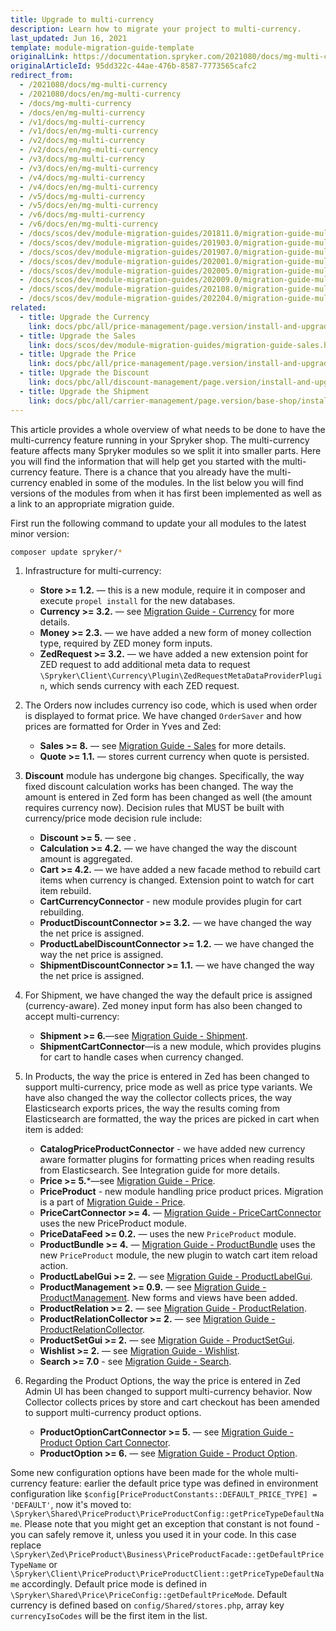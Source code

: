```yaml
---
title: Upgrade to multi-currency
description: Learn how to migrate your project to multi-currency.
last_updated: Jun 16, 2021
template: module-migration-guide-template
originalLink: https://documentation.spryker.com/2021080/docs/mg-multi-currency
originalArticleId: 95dd322c-44ae-476b-8587-7773565cafc2
redirect_from:
  - /2021080/docs/mg-multi-currency
  - /2021080/docs/en/mg-multi-currency
  - /docs/mg-multi-currency
  - /docs/en/mg-multi-currency
  - /v1/docs/mg-multi-currency
  - /v1/docs/en/mg-multi-currency
  - /v2/docs/mg-multi-currency
  - /v2/docs/en/mg-multi-currency
  - /v3/docs/mg-multi-currency
  - /v3/docs/en/mg-multi-currency
  - /v4/docs/mg-multi-currency
  - /v4/docs/en/mg-multi-currency
  - /v5/docs/mg-multi-currency
  - /v5/docs/en/mg-multi-currency
  - /v6/docs/mg-multi-currency
  - /v6/docs/en/mg-multi-currency
  - /docs/scos/dev/module-migration-guides/201811.0/migration-guide-multi-currency.html
  - /docs/scos/dev/module-migration-guides/201903.0/migration-guide-multi-currency.html
  - /docs/scos/dev/module-migration-guides/201907.0/migration-guide-multi-currency.html
  - /docs/scos/dev/module-migration-guides/202001.0/migration-guide-multi-currency.html
  - /docs/scos/dev/module-migration-guides/202005.0/migration-guide-multi-currency.html
  - /docs/scos/dev/module-migration-guides/202009.0/migration-guide-multi-currency.html
  - /docs/scos/dev/module-migration-guides/202108.0/migration-guide-multi-currency.html
  - /docs/scos/dev/module-migration-guides/202204.0/migration-guide-multi-currency.html  
related:
  - title: Upgrade the Currency
    link: docs/pbc/all/price-management/page.version/install-and-upgrade/upgrade-modules/upgrade-the-currency-module.html
  - title: Upgrade the Sales
    link: docs/scos/dev/module-migration-guides/migration-guide-sales.html
  - title: Upgrade the Price
    link: docs/pbc/all/price-management/page.version/install-and-upgrade/upgrade-modules/upgrade-the-price-module.html
  - title: Upgrade the Discount
    link: docs/pbc/all/discount-management/page.version/install-and-upgrade/upgrade-the-discount-module.html
  - title: Upgrade the Shipment
    link: docs/pbc/all/carrier-management/page.version/base-shop/install-and-upgrade/upgrade-modules/upgrade-the-shipment-module.html
---
```


This article provides a whole overview of what needs to be done to have the multi-currency feature running in your Spryker shop. The multi-currency feature affects many Spryker modules so we split it into smaller parts. Here you will find the information that will help get you started with the multi-currency feature.
There is a chance that you already have the multi-currency enabled in some of the modules. In the list below you will find versions of the modules from when it has first been implemented as well as a link to an appropriate migration guide.

First run the following command to update your all modules to the latest minor version:

```bash
composer update spryker/*
```

1. Infrastructure for multi-currency:

   * **Store >= 1.2.** — this is a new module, require it in composer and execute `propel install` for the new databases.
   * **Currency >= 3.2.** — see [Migration Guide - Currency](/docs/pbc/all/price-management/{{site.version}}/install-and-upgrade/upgrade-modules/upgrade-the-currency-module.html) for more details.
   * **Money >= 2.3.** — we have added a new form of money collection type, required by ZED money form inputs.
   * **ZedRequest >= 3.2.** — we have added a new extension point for ZED request to add additional meta data to request `\Spryker\Client\Currency\Plugin\ZedRequestMetaDataProviderPlugin`, which sends currency with each ZED request.

2. The Orders now includes currency iso code, which is used when order is displayed to format price. We have changed `OrderSaver` and how prices are formatted for Order in Yves and Zed:

   * **Sales >= 8.** — see [Migration Guide - Sales](/docs/scos/dev/module-migration-guides/migration-guide-sales.html) for more details.
   * **Quote >= 1.1.** — stores current currency when quote is persisted.

3. **Discount** module has undergone big changes. Specifically, the way fixed discount calculation works has been changed. The way the amount is entered in Zed form has been changed as well (the amount requires currency now). Decision rules that MUST be built with currency/price mode decision rule include:

   * **Discount >= 5.** — see .
   * **Calculation >= 4.2.** — we have changed the way the discount amount is aggregated.
   * **Cart >= 4.2.** — we have added a new facade method to rebuild cart items when currency is changed. Extension point to watch for cart item rebuild.
   * **CartCurrencyConnector** - new module provides plugin for cart rebuilding. <!-- See [Currency configuration](/docs/pbc/all/price-management/{{site.version}}/extend-and-customize/multiple-currencies-per-store-configuration.html) for more details.-->
   * **ProductDiscountConnector >= 3.2.** — we have changed the way the net price is assigned.
   * **ProductLabelDiscountConnector >= 1.2.** — we have changed the way the net price is assigned.
   * **ShipmentDiscountConnector >= 1.1.** — we have changed the way the net price is assigned.

4. For Shipment, we have changed the way the default price is assigned (currency-aware). Zed money input form has also been changed to accept multi-currency:

   * **Shipment >= 6.**—see [Migration Guide - Shipment](/docs/pbc/all/carrier-management/{{site.version}}/base-shop/install-and-upgrade/upgrade-modules/upgrade-the-shipment-module.html).
   * **ShipmentCartConnector**—is a new module, which provides plugins for cart to handle cases when currency changed. <!-- add a link See Integration guide for more details.-->

5. In Products, the way the price is entered in Zed has been changed to support multi-currency, price mode as well as price type variants. We have also changed the way the collector collects prices, the way Elasticsearch exports prices, the way the results coming from Elasticsearch are formatted, the way the prices are picked in cart when item is added:

   * **CatalogPriceProductConnector** - we have added new currency aware formatter plugins for formatting prices when reading results from Elasticsearch. See Integration guide for more details.
   * **Price >= 5.***—see [Migration Guide - Price](/docs/pbc/all/price-management/{{site.version}}/install-and-upgrade/upgrade-modules/upgrade-the-price-module.html).
   * **PriceProduct** - new module handling price product prices. Migration is a part of [Migration Guide - Price](/docs/pbc/all/price-management/{{site.version}}/install-and-upgrade/upgrade-modules/upgrade-the-price-module.html).
   * **PriceCartConnector >= 4.** — [Migration Guide - PriceCartConnector](/docs/pbc/all/price-management/{{site.version}}/install-and-upgrade/upgrade-modules/upgrade-the-pricecartconnector-module.html) uses the new PriceProduct module.
   * **PriceDataFeed >= 0.2.** — uses the new `PriceProduct` module.
   * **ProductBundle >= 4.** — [Migration Guide - ProductBundle](/docs/pbc/all/product-information-management/{{page.version}}/base-shop/install-and-upgrade/upgrade-modules/upgrade-the-productbundle-module.html) uses the new `PriceProduct` module, the new plugin to watch cart item reload action.
   * **ProductLabelGui >= 2.** — see [Migration Guide - ProductLabelGui](/docs/pbc/all/product-information-management/{{site.version}}/base-shop/install-and-upgrade/upgrade-modules/upgrade-the-productlabelgui-module.html).
   * **ProductManagement >= 0.9.** — see [Migration Guide - ProductManagement](/docs/pbc/all/product-information-management/{{site.version}}/base-shop/install-and-upgrade/upgrade-modules/upgrade-the-productmanagement-module.html). New forms and views have been added.
   * **ProductRelation >= 2.** — see [Migration Guide - ProductRelation](/docs/scos/dev/module-migration-guides/migration-guide-productrelation.html).
   * **ProductRelationCollector >= 2.** — see [Migration Guide - ProductRelationCollector](/docs/scos/dev/module-migration-guides/migration-guide-productrelationcollector.html).
   * **ProductSetGui >= 2.** — see [Migration Guide - ProductSetGui](/docs/scos/dev/module-migration-guides/migration-guide-productsetgui.html).
   * **Wishlist >= 2.** — see [Migration Guide - Wishlist](/docs/pbc/all/shopping-list-and-wishlist/{{site.version}}/base-shop/install-and-upgrade/upgrade-the-wishlist-module.html).
   * **Search >= 7.0** - see [Migration Guide - Search](/docs/scos/dev/module-migration-guides/migration-guide-search.html).

6. Regarding the Product Options, the way the price is entered in Zed Admin UI has been changed to support multi-currency behavior. Now Collector collects prices by store and cart checkout has been amended to support multi-currency product options.

   * **ProductOptionCartConnector >= 5.** — see [Migration Guide - Product Option Cart Connector](/docs/pbc/all/product-information-management/{{site.version}}/base-shop/install-and-upgrade/upgrade-modules/upgrade-the-productoptioncartconnector-module.html).
   * **ProductOption >= 6.** — see [Migration Guide - Product Option](/docs/pbc/all/product-information-management/{{site.version}}/base-shop/install-and-upgrade/upgrade-modules/upgrade-the-productoption-module.html).

Some new configuration options have been made for the whole multi-currency feature: earlier the default price type was defined in environment configuration like `$config[PriceProductConstants::DEFAULT_PRICE_TYPE] = 'DEFAULT'`, now it's moved to: `\Spryker\Shared\PriceProduct\PriceProductConfig::getPriceTypeDefaultName`. Please note that you might get an exception that constant is not found - you can safely remove it, unless you used it in your code. In this case replace `\Spryker\Zed\PriceProduct\Business\PriceProductFacade::getDefaultPriceTypeName` or `\Spryker\Client\PriceProduct\PriceProductClient::getPriceTypeDefaultName` accordingly. Default price mode is defined in `\Spryker\Shared\Price\PriceConfig::getDefaultPriceMode`. Default currency is defined based on `config/Shared/stores.php`, array key `currencyIsoCodes` will be the first item in the list.
